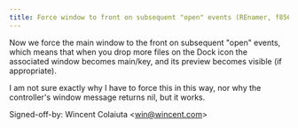 ```yaml
---
title: Force window to front on subsequent "open" events (REnamer, f8562dc)
---
```


Now we force the main window to the front on subsequent "open" events, which means that when you drop more files on the Dock icon the associated window becomes main/key, and its preview becomes visible (if appropriate).

I am not sure exactly why I have to force this in this way, nor why the controller's window message returns nil, but it works.

Signed-off-by: Wincent Colaiuta &lt;win@wincent.com&gt;
